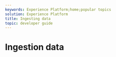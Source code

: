 ```yaml
---
keywords: Experience Platform;home;popular topics
solution: Experience Platform
title: Ingesting data
topic: developer guide
---
```


# Ingestion data
